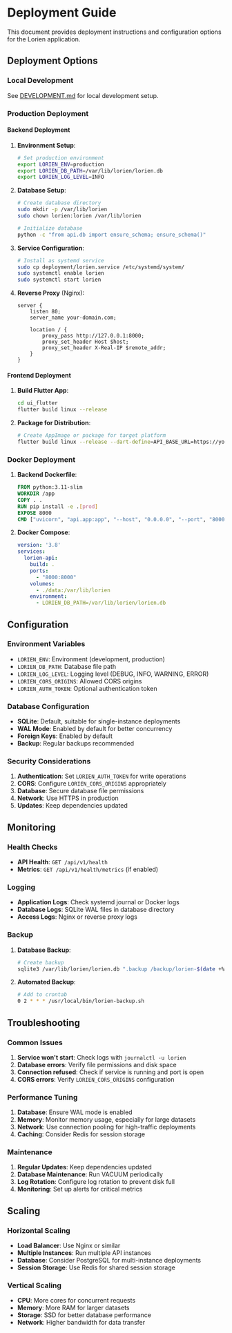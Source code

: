 # Deployment Guide

This document provides deployment instructions and configuration options for the Lorien application.

## Deployment Options

### Local Development

See [DEVELOPMENT.md](./DEVELOPMENT.md) for local development setup.

### Production Deployment

#### Backend Deployment

1. **Environment Setup**:
   ```bash
   # Set production environment
   export LORIEN_ENV=production
   export LORIEN_DB_PATH=/var/lib/lorien/lorien.db
   export LORIEN_LOG_LEVEL=INFO
   ```

2. **Database Setup**:
   ```bash
   # Create database directory
   sudo mkdir -p /var/lib/lorien
   sudo chown lorien:lorien /var/lib/lorien
   
   # Initialize database
   python -c "from api.db import ensure_schema; ensure_schema()"
   ```

3. **Service Configuration**:
   ```bash
   # Install as systemd service
   sudo cp deployment/lorien.service /etc/systemd/system/
   sudo systemctl enable lorien
   sudo systemctl start lorien
   ```

4. **Reverse Proxy** (Nginx):
   ```nginx
   server {
       listen 80;
       server_name your-domain.com;
       
       location / {
           proxy_pass http://127.0.0.1:8000;
           proxy_set_header Host $host;
           proxy_set_header X-Real-IP $remote_addr;
       }
   }
   ```

#### Frontend Deployment

1. **Build Flutter App**:
   ```bash
   cd ui_flutter
   flutter build linux --release
   ```

2. **Package for Distribution**:
   ```bash
   # Create AppImage or package for target platform
   flutter build linux --release --dart-define=API_BASE_URL=https://your-api-domain.com
   ```

### Docker Deployment

1. **Backend Dockerfile**:
   ```dockerfile
   FROM python:3.11-slim
   WORKDIR /app
   COPY . .
   RUN pip install -e .[prod]
   EXPOSE 8000
   CMD ["uvicorn", "api.app:app", "--host", "0.0.0.0", "--port", "8000"]
   ```

2. **Docker Compose**:
   ```yaml
   version: '3.8'
   services:
     lorien-api:
       build: .
       ports:
         - "8000:8000"
       volumes:
         - ./data:/var/lib/lorien
       environment:
         - LORIEN_DB_PATH=/var/lib/lorien/lorien.db
   ```

## Configuration

### Environment Variables

- `LORIEN_ENV`: Environment (development, production)
- `LORIEN_DB_PATH`: Database file path
- `LORIEN_LOG_LEVEL`: Logging level (DEBUG, INFO, WARNING, ERROR)
- `LORIEN_CORS_ORIGINS`: Allowed CORS origins
- `LORIEN_AUTH_TOKEN`: Optional authentication token

### Database Configuration

- **SQLite**: Default, suitable for single-instance deployments
- **WAL Mode**: Enabled by default for better concurrency
- **Foreign Keys**: Enabled by default
- **Backup**: Regular backups recommended

### Security Considerations

1. **Authentication**: Set `LORIEN_AUTH_TOKEN` for write operations
2. **CORS**: Configure `LORIEN_CORS_ORIGINS` appropriately
3. **Database**: Secure database file permissions
4. **Network**: Use HTTPS in production
5. **Updates**: Keep dependencies updated

## Monitoring

### Health Checks

- **API Health**: `GET /api/v1/health`
- **Metrics**: `GET /api/v1/health/metrics` (if enabled)

### Logging

- **Application Logs**: Check systemd journal or Docker logs
- **Database Logs**: SQLite WAL files in database directory
- **Access Logs**: Nginx or reverse proxy logs

### Backup

1. **Database Backup**:
   ```bash
   # Create backup
   sqlite3 /var/lib/lorien/lorien.db ".backup /backup/lorien-$(date +%Y%m%d).db"
   ```

2. **Automated Backup**:
   ```bash
   # Add to crontab
   0 2 * * * /usr/local/bin/lorien-backup.sh
   ```

## Troubleshooting

### Common Issues

1. **Service won't start**: Check logs with `journalctl -u lorien`
2. **Database errors**: Verify file permissions and disk space
3. **Connection refused**: Check if service is running and port is open
4. **CORS errors**: Verify `LORIEN_CORS_ORIGINS` configuration

### Performance Tuning

1. **Database**: Ensure WAL mode is enabled
2. **Memory**: Monitor memory usage, especially for large datasets
3. **Network**: Use connection pooling for high-traffic deployments
4. **Caching**: Consider Redis for session storage

### Maintenance

1. **Regular Updates**: Keep dependencies updated
2. **Database Maintenance**: Run VACUUM periodically
3. **Log Rotation**: Configure log rotation to prevent disk full
4. **Monitoring**: Set up alerts for critical metrics

## Scaling

### Horizontal Scaling

- **Load Balancer**: Use Nginx or similar
- **Multiple Instances**: Run multiple API instances
- **Database**: Consider PostgreSQL for multi-instance deployments
- **Session Storage**: Use Redis for shared session storage

### Vertical Scaling

- **CPU**: More cores for concurrent requests
- **Memory**: More RAM for larger datasets
- **Storage**: SSD for better database performance
- **Network**: Higher bandwidth for data transfer
